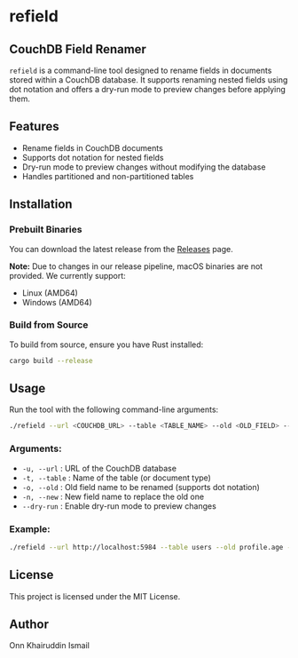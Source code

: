 # refield

## CouchDB Field Renamer

`refield` is a command-line tool designed to rename fields in documents stored within a CouchDB database. It supports renaming nested fields using dot notation and offers a dry-run mode to preview changes before applying them.

## Features
- Rename fields in CouchDB documents
- Supports dot notation for nested fields
- Dry-run mode to preview changes without modifying the database
- Handles partitioned and non-partitioned tables

## Installation

### Prebuilt Binaries
You can download the latest release from the [Releases](https://github.com/xeonn/refield/releases) page.

**Note:** Due to changes in our release pipeline, macOS binaries are not provided. We currently support:
- Linux (AMD64)
- Windows (AMD64)

### Build from Source
To build from source, ensure you have Rust installed:
```sh
cargo build --release
```

## Usage
Run the tool with the following command-line arguments:
```sh
./refield --url <COUCHDB_URL> --table <TABLE_NAME> --old <OLD_FIELD> --new <NEW_FIELD> [--dry-run]
```

### Arguments:
- `-u, --url`       : URL of the CouchDB database
- `-t, --table`     : Name of the table (or document type)
- `-o, --old`       : Old field name to be renamed (supports dot notation)
- `-n, --new`       : New field name to replace the old one
- `--dry-run`       : Enable dry-run mode to preview changes

### Example:
```sh
./refield --url http://localhost:5984 --table users --old profile.age --new profile.birth_year --dry-run
```

## License
This project is licensed under the MIT License.

## Author
Onn Khairuddin Ismail

